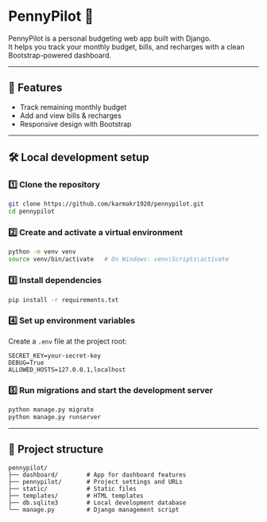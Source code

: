 # PennyPilot 💸

PennyPilot is a personal budgeting web app built with Django.  
It helps you track your monthly budget, bills, and recharges with a clean Bootstrap-powered dashboard.

---

## 🚀 Features
- Track remaining monthly budget
- Add and view bills & recharges
- Responsive design with Bootstrap

---

## 🛠 Local development setup

### 1️⃣ Clone the repository
```bash
git clone https://github.com/karmakr1920/pennypilot.git
cd pennypilot
````

### 2️⃣ Create and activate a virtual environment

```bash
python -m venv venv
source venv/bin/activate   # On Windows: venv\Scripts\activate
```

### 3️⃣ Install dependencies

```bash
pip install -r requirements.txt
```

### 4️⃣ Set up environment variables

Create a `.env` file at the project root:

```
SECRET_KEY=your-secret-key
DEBUG=True
ALLOWED_HOSTS=127.0.0.1,localhost
```

### 5️⃣ Run migrations and start the development server

```bash
python manage.py migrate
python manage.py runserver
```

---

## 📂 Project structure

```
pennypilot/
├── dashboard/        # App for dashboard features
├── pennypilot/       # Project settings and URLs
├── static/           # Static files
├── templates/        # HTML templates
├── db.sqlite3        # Local development database
└── manage.py         # Django management script
